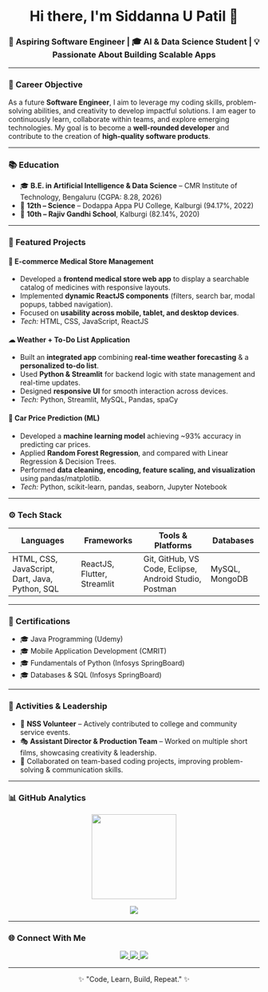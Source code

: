 <h1 align="center">Hi there, I'm Siddanna U Patil 👋</h1>
<h3 align="center">🚀 Aspiring Software Engineer | 🎓 AI & Data Science Student | 💡 Passionate About Building Scalable Apps</h3>

---

### 🎯 Career Objective  

As a future **Software Engineer**, I aim to leverage my coding skills, problem-solving abilities, and creativity to develop impactful solutions. I am eager to continuously learn, collaborate within teams, and explore emerging technologies. My goal is to become a **well-rounded developer** and contribute to the creation of **high-quality software products**.  

---

### 📚 Education  

- 🎓 **B.E. in Artificial Intelligence & Data Science** – CMR Institute of Technology, Bengaluru (CGPA: 8.28, 2026)  
- 📖 **12th – Science** – Dodappa Appa PU College, Kalburgi (94.17%, 2022)  
- 🏫 **10th – Rajiv Gandhi School**, Kalburgi (82.14%, 2020)  

---

### 📌 Featured Projects  

#### 🏥 E-commerce Medical Store Management  
- Developed a **frontend medical store web app** to display a searchable catalog of medicines with responsive layouts.  
- Implemented **dynamic ReactJS components** (filters, search bar, modal popups, tabbed navigation).  
- Focused on **usability across mobile, tablet, and desktop devices**.  
- *Tech:* HTML, CSS, JavaScript, ReactJS  

#### ☁ Weather + To-Do List Application  
- Built an **integrated app** combining **real-time weather forecasting** & a **personalized to-do list**.  
- Used **Python & Streamlit** for backend logic with state management and real-time updates.  
- Designed **responsive UI** for smooth interaction across devices.  
- *Tech:* Python, Streamlit, MySQL, Pandas, spaCy  

#### 🚗 Car Price Prediction (ML)  
- Developed a **machine learning model** achieving ~93% accuracy in predicting car prices.  
- Applied **Random Forest Regression**, and compared with Linear Regression & Decision Trees.  
- Performed **data cleaning, encoding, feature scaling, and visualization** using pandas/matplotlib.  
- *Tech:* Python, scikit-learn, pandas, seaborn, Jupyter Notebook  

---

### ⚙️ Tech Stack  

| **Languages** | **Frameworks** | **Tools & Platforms** | **Databases** |
|---------------|----------------|-----------------------|---------------|
| HTML, CSS, JavaScript, Dart, Java, Python, SQL | ReactJS, Flutter, Streamlit | Git, GitHub, VS Code, Eclipse, Android Studio, Postman | MySQL, MongoDB |

---

### 📜 Certifications  

- 🎓 Java Programming (Udemy)  
- 🎓 Mobile Application Development (CMRIT)  
- 🎓 Fundamentals of Python (Infosys SpringBoard)  
- 🎓 Databases & SQL (Infosys SpringBoard)  

---

### 🌟 Activities & Leadership  

- 🌱 **NSS Volunteer** – Actively contributed to college and community service events.  
- 🎭 **Assistant Director & Production Team** – Worked on multiple short films, showcasing creativity & leadership.  
- 🤝 Collaborated on team-based coding projects, improving problem-solving & communication skills.  

---

### 📊 GitHub Analytics  

<p align="center">
  <img src="https://github-readme-stats.vercel.app/api?username=siddannapatil&show_icons=true&theme=radical&count_private=true&hide_border=true" height="170" />
</p>

<p align="center">
  <img src="https://github-readme-stats.vercel.app/api/top-langs/?username=siddannapatil&layout=compact&theme=radical&hide_border=true&langs_count=10&custom_title=Tech%20Stack%20Usage%20(%25)&card_width=500" />
</p>

---

### 🌐 Connect With Me  

<p align="center">
  <a href="mailto:sidd22ainds@cmrit.ac.in">
    <img src="https://img.shields.io/badge/Email-D14836?style=for-the-badge&logo=gmail&logoColor=white" />
  </a>
  <a href="https://www.linkedin.com/in/siddanna-u-patil-9a4b162b1" target="_blank">
    <img src="https://img.shields.io/badge/LinkedIn-blue?style=for-the-badge&logo=linkedin" />
  </a>
  <a href="https://github.com/siddannapatil" target="_blank">
    <img src="https://img.shields.io/badge/GitHub-black?style=for-the-badge&logo=github" />
  </a>
</p>

---

<p align="center">✨ "Code, Learn, Build, Repeat." ✨</p>
